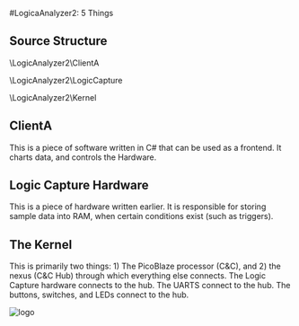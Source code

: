 #LogicaAnalyzer2: 5 Things


Source Structure
----------------
\LogicAnalyzer2\ClientA

\LogicAnalyzer2\LogicCapture

\LogicAnalyzer2\Kernel




ClientA
-------

This is a piece of software written in C#
that can be used as a frontend. It charts data,
and controls the Hardware.

Logic Capture Hardware
----------------------

This is a piece of hardware written earlier.
It is responsible for storing sample data
into RAM, when certain conditions exist (such
as triggers).


The Kernel
----------

This is primarily two things: 1) The PicoBlaze processor (C&C), 
and 2) the nexus (C&C Hub) through which everything else 
connects. The Logic Capture hardware connects to the hub.
The UARTS connect to the hub. The buttons, switches, 
and LEDs connect to the hub.

![logo](https://raw.github.com/Hibchibbler/LogicAnalyzer2/master/Stuff/Kernel_rev0.png)

